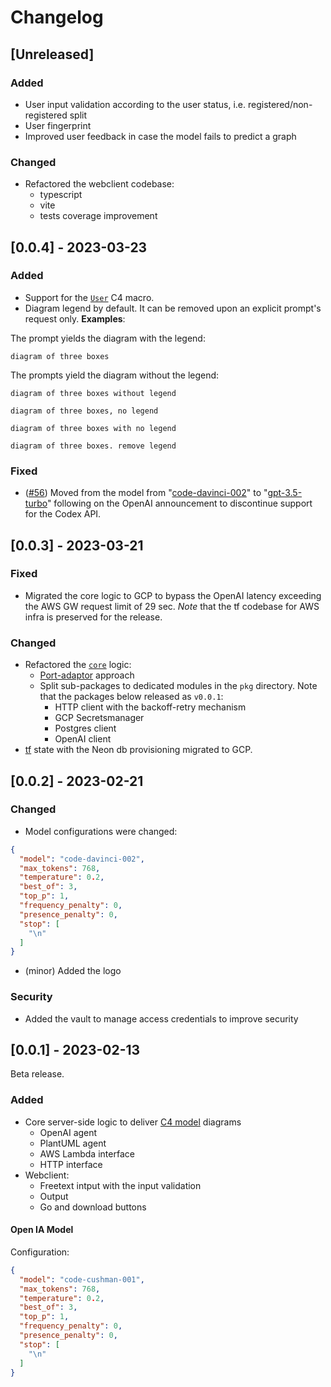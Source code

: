 # Changelog

## [Unreleased]

### Added

- User input validation according to the user status, i.e. registered/non-registered split
- User fingerprint
- Improved user feedback in case the model fails to predict a graph

### Changed

- Refactored the webclient codebase:
  - typescript
  - vite
  - tests coverage improvement

## [0.0.4] - 2023-03-23

### Added

- Support for the [`User`](https://github.com/plantuml-stdlib/C4-PlantUML/#supported-diagram-types) C4 macro.
- Diagram legend by default. It can be removed upon an explicit prompt's request only. 
**Examples**: 

The prompt yields the diagram with the legend: 
```
diagram of three boxes 
```

The prompts yield the diagram without the legend:

```
diagram of three boxes without legend
```

```
diagram of three boxes, no legend
```

```
diagram of three boxes with no legend
```

```
diagram of three boxes. remove legend
```

### Fixed

- ([#56](https://github.com/kislerdm/diagramastext/issues/56)) Moved from the model
  from "[code-davinci-002](https://platform.openai.com/docs/models/codex)"
  to "[gpt-3.5-turbo](https://platform.openai.com/docs/models/gpt-3-5)" following on the OpenAI announcement to
  discontinue support for the Codex API.

## [0.0.3] - 2023-03-21

### Fixed

- Migrated the core logic to GCP to bypass the OpenAI latency exceeding the AWS GW request limit of 29 sec. _Note_ that
  the tf codebase for AWS infra is preserved for the release.

### Changed

- Refactored the [`core`](./server/core) logic:
    - [Port-adaptor](https://web.archive.org/web/20180822100852/http://alistair.cockburn.us/Hexagonal+architecture)
      approach
    - Split sub-packages to dedicated modules in the `pkg` directory. Note that the packages below released as `v0.0.1`:
        - HTTP client with the backoff-retry mechanism
        - GCP Secretsmanager
        - Postgres client
        - OpenAI client
- [tf](infrastructure/neon) state with the Neon db provisioning migrated to GCP.

## [0.0.2] - 2023-02-21

### Changed

- Model configurations were changed:

```json
{
  "model": "code-davinci-002",
  "max_tokens": 768,
  "temperature": 0.2,
  "best_of": 3,
  "top_p": 1,
  "frequency_penalty": 0,
  "presence_penalty": 0,
  "stop": [
    "\n"
  ]
}
```

- (minor) Added the logo

### Security

- Added the vault to manage access credentials to improve security

## [0.0.1] - 2023-02-13

Beta release.

### Added

- Core server-side logic to deliver [C4 model](https://c4model.com/) diagrams
    - OpenAI agent
    - PlantUML agent
    - AWS Lambda interface
    - HTTP interface
- Webclient:
    - Freetext intput with the input validation
    - Output
    - Go and download buttons

#### Open IA Model

Configuration:

```json
{
  "model": "code-cushman-001",
  "max_tokens": 768,
  "temperature": 0.2,
  "best_of": 3,
  "top_p": 1,
  "frequency_penalty": 0,
  "presence_penalty": 0,
  "stop": [
    "\n"
  ]
}
```
